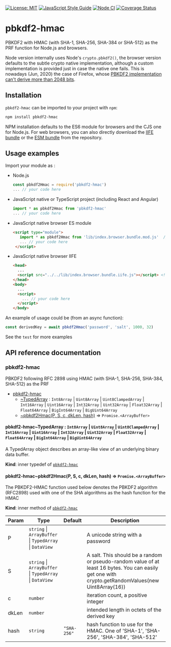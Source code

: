 [![License: MIT](https://img.shields.io/badge/License-MIT-yellow.svg)](https://opensource.org/licenses/MIT)
[![JavaScript Style Guide](https://img.shields.io/badge/code_style-standard-brightgreen.svg)](https://standardjs.com)
[![Node CI](https://github.com/juanelas/pbkdf2-hmac/workflows/Node%20CI/badge.svg)](https://github.com/juanelas/pbkdf2-hmac/actions?query=workflow%3A%22Node+CI%22)
[![Coverage Status](https://coveralls.io/repos/github/juanelas/pbkdf2-hmac/badge.svg?branch=master)](https://coveralls.io/github/juanelas/pbkdf2-hmac?branch=master)

# pbkdf2-hmac

PBKDF2 with HMAC (with SHA-1, SHA-256, SHA-384 or SHA-512) as the PRF function for Node.js and browsers.

Node version internally uses Node's `crypto.pbkdf2()`, the browser version defaults to the subtle crypto native implementation, although a custom implementation is provided just in case the native one fails. This is nowadays (Jun, 2020) the case of Firefox, whose [PBKDF2 implementation can't derive more than 2048 bits](https://github.com/mdn/sprints/issues/3278).

## Installation

`pbkdf2-hmac` can be imported to your project with `npm`:

```bash
npm install pbkdf2-hmac
```

NPM installation defaults to the ES6 module for browsers and the CJS one for Node.js. For web browsers, you can also directly download the [IIFE bundle](https://raw.githubusercontent.com/juanelas/pbkdf2-hmac/master/lib/index.browser.bundle.iife.js) or the [ESM bundle](https://raw.githubusercontent.com/juanelas/pbkdf2-hmac/master/lib/index.browser.bundle.mod.js) from the repository.

## Usage examples

Import your module as :

 - Node.js
   ```javascript
   const pbkdf2Hmac = require('pbkdf2-hmac')
   ... // your code here
   ```
 - JavaScript native or TypeScript project (including React and Angular)
   ```javascript
   import * as pbkdf2Hmac from 'pbkdf2-hmac'
   ... // your code here
   ```
 - JavaScript native browser ES module
   ```html
   <script type="module">
      import * as pbkdf2Hmac from 'lib/index.browser.bundle.mod.js'  // Use you actual path to the broser mod bundle
      ... // your code here
    </script>
   ```
 - JavaScript native browser IIFE
   ```html
   <head>
     ...
     <script src="../../lib/index.browser.bundle.iife.js"></script> <!-- Use you actual path to the browser bundle -->
   </head>
   <body>
     ...
     <script>
       ... // your code here
     </script>
   </body>
   ```

An example of usage could be (from an async function):

```javascript
const derivedKey = await pbkdf2Hmac('password', 'salt', 1000, 32)
```
See the `test` for more examples

## API reference documentation

<a name="module_pbkdf2-hmac"></a>

### pbkdf2-hmac
PBKDF2 following RFC 2898 using HMAC (with SHA-1, SHA-256, SHA-384, SHA-512) as the PRF


* [pbkdf2-hmac](#module_pbkdf2-hmac)
    * [~TypedArray](#module_pbkdf2-hmac..TypedArray) : <code>Int8Array</code> \| <code>Uint8Array</code> \| <code>Uint8ClampedArray</code> \| <code>Int16Array</code> \| <code>Uint16Array</code> \| <code>Int32Array</code> \| <code>Uint32Array</code> \| <code>Float32Array</code> \| <code>Float64Array</code> \| <code>BigInt64Array</code> \| <code>BigUint64Array</code>
    * [~pbkdf2Hmac(P, S, c, dkLen, hash)](#module_pbkdf2-hmac..pbkdf2Hmac) ⇒ <code>Promise.&lt;ArrayBuffer&gt;</code>

<a name="module_pbkdf2-hmac..TypedArray"></a>

#### pbkdf2-hmac~TypedArray : <code>Int8Array</code> \| <code>Uint8Array</code> \| <code>Uint8ClampedArray</code> \| <code>Int16Array</code> \| <code>Uint16Array</code> \| <code>Int32Array</code> \| <code>Uint32Array</code> \| <code>Float32Array</code> \| <code>Float64Array</code> \| <code>BigInt64Array</code> \| <code>BigUint64Array</code>
A TypedArray object describes an array-like view of an underlying binary data buffer.

**Kind**: inner typedef of [<code>pbkdf2-hmac</code>](#module_pbkdf2-hmac)  
<a name="module_pbkdf2-hmac..pbkdf2Hmac"></a>

#### pbkdf2-hmac~pbkdf2Hmac(P, S, c, dkLen, hash) ⇒ <code>Promise.&lt;ArrayBuffer&gt;</code>
The PBKDF2-HMAC function used below denotes the PBKDF2 algorithm (RFC2898)
used with one of the SHA algorithms as the hash function for the HMAC

**Kind**: inner method of [<code>pbkdf2-hmac</code>](#module_pbkdf2-hmac)  

| Param | Type | Default | Description |
| --- | --- | --- | --- |
| P | <code>string</code> \| <code>ArrayBuffer</code> \| <code>TypedArray</code> \| <code>DataView</code> |  | A unicode string with a password |
| S | <code>string</code> \| <code>ArrayBuffer</code> \| <code>TypedArray</code> \| <code>DataView</code> |  | A salt. This should be a random or pseudo-random value of at least 16 bytes. You can easily get one with crypto.getRandomValues(new Uint8Array(16)) |
| c | <code>number</code> |  | iteration count, a positive integer |
| dkLen | <code>number</code> |  | intended length in octets of the derived key |
| hash | <code>string</code> | <code>&quot;SHA-256&quot;</code> | hash function to use for the HMAC. One of 'SHA-1', 'SHA-256', 'SHA-384', 'SHA-512' |


